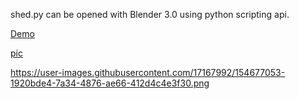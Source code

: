 shed.py can be opened with Blender 3.0 using python scripting api.

[Demo](https://shanegibney.github.io/shed/)

[pic](https://user-images.githubusercontent.com/17167992/154677053-1920bde4-7a34-4876-ae66-412d4c4e3f30.png)


https://user-images.githubusercontent.com/17167992/154677053-1920bde4-7a34-4876-ae66-412d4c4e3f30.png
